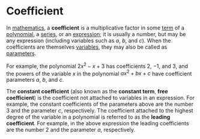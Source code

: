 # Coefficient

In [mathematics](https://en.wikipedia.org/wiki/Mathematics), a __coefficient__ is a multiplicative factor in some [term](https://en.wikipedia.org/wiki/Summand) of a [polynomial](https://en.wikipedia.org/wiki/Polynomial), a [series](https://en.wikipedia.org/wiki/Series_(mathematics)), or an [expression](https://en.wikipedia.org/wiki/Expression_(mathematics)); it is usually a number, but may be any expression (including variables such as $a$, $b$, and $c$). When the coefficients are themselves [variables](https://en.wikipedia.org/wiki/Variable_(mathematics)), they may also be called as [parameters](https://en.wikipedia.org/wiki/Parameter).

For example, the polynomial $2x^2 - x + 3$ has coefficients $2$, $-1$, and $3$, and the powers of the variable $x$ in the polynomial $ax^2 + bx + c$ have coefficient parameters $a$, $b$, and $c$.

The __constant coefficient__ (also known as the __constant term__, __free coefficient__) is the coefficient not attached to variables in an expression. For example, the constant coefficients of the parameters above are the number $3$ and the parameter $c$, respectively. The coefficient attached to the highest degree of the variable in a polynomial is referred to as the __leading coefficient__. For example, in the above expression the leading coefficients are the number $2$ and the parameter $a$, respectively.